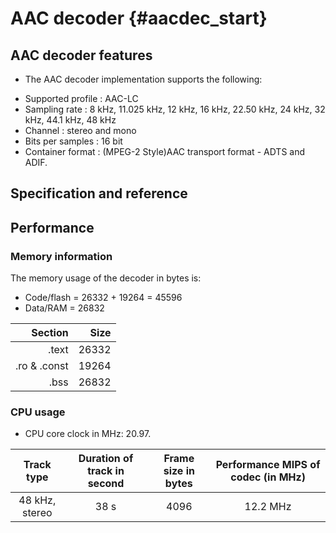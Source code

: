 # AAC decoder {#aacdec_start}

## AAC decoder features
- The AAC decoder implementation supports the following:
+ Supported profile : AAC-LC
+ Sampling rate : 8 kHz, 11.025 kHz, 12 kHz, 16 kHz, 22.50 kHz, 24 kHz, 32 kHz, 44.1 kHz, 48 kHz
+ Channel :	stereo and mono
+ Bits per samples : 16 bit
+ Container format : (MPEG-2 Style)AAC transport format - ADTS and ADIF.

## Specification and reference

## Performance

### Memory information
The memory usage of the decoder in bytes is:
* Code/flash    =  26332 + 19264 = 45596
* Data/RAM      =  26832

| Section | Size |
|--------:|-----:|
| .text | 26332  |
| .ro & .const | 19264 |
| .bss | 26832 |

### CPU usage
* CPU core clock in MHz: 20.97.

| Track type | Duration of track in second | Frame size in bytes | Performance MIPS of codec (in MHz)  |
|:----------:|:---------------------------:|:-------------------:|:----------------------------------:|
|48 kHz, stereo | 38 s  | 4096 | 12.2 MHz |
